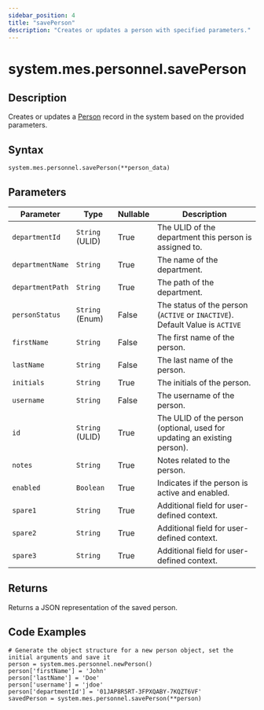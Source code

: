 ```yaml
---
sidebar_position: 4
title: "savePerson"
description: "Creates or updates a person with specified parameters."
---
```


# system.mes.personnel.savePerson

## Description

Creates or updates a [Person](../../data-model/personnel-model/personnel) record in the system based on the provided parameters.

## Syntax

```
system.mes.personnel.savePerson(**person_data)
```

## Parameters

| Parameter         | Type            | Nullable | Description                                                                |
| ----------------- | --------------- |----------|----------------------------------------------------------------------------|
| `departmentId`    | `String` (ULID)   | True     | The ULID of the department this person is assigned to.                     |
| `departmentName`  | `String`          | True     | The name of the department.                                                |
| `departmentPath`  | `String`          | True     | The path of the department.                                                |
| `personStatus`    | `String` (Enum)   | False    | The status of the person (`ACTIVE` or `INACTIVE`). Default Value is `ACTIVE` |
| `firstName`       | `String`          | False    | The first name of the person.                                              |
| `lastName`        | `String`          | False    | The last name of the person.                                               |
| `initials`        | `String`          | True     | The initials of the person.                                                |
| `username`        | `String`          | False    | The username of the person.                                                |
| `id`              | `String` (ULID)   | True     | The ULID of the person (optional, used for updating an existing person).   |
| `notes`           | `String`          | True     | Notes related to the person.                                               |
| `enabled`         | `Boolean`         | True     | Indicates if the person is active and enabled.                             |
| `spare1`          | `String`          | True     | Additional field for user-defined context.                                 |
| `spare2`          | `String`          | True     | Additional field for user-defined context.                                 |
| `spare3`          | `String`          | True     | Additional field for user-defined context.                                 |

## Returns

Returns a JSON representation of the saved person.

## Code Examples

```
# Generate the object structure for a new person object, set the initial arguments and save it
person = system.mes.personnel.newPerson()
person['firstName'] = 'John'
person['lastName'] = 'Doe'
person['username'] = 'jdoe'
person['departmentId'] = '01JAP8R5RT-3FPXQABY-7KQZT6VF'
savedPerson = system.mes.personnel.savePerson(**person)

```